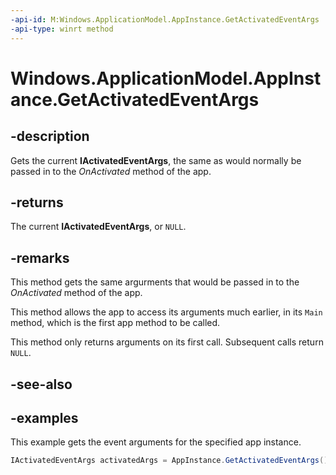 ```yaml
---
-api-id: M:Windows.ApplicationModel.AppInstance.GetActivatedEventArgs
-api-type: winrt method
---
```


<!-- Method syntax.
public IActivatedEventArgs AppInstance.GetActivatedEventArgs()
-->

# Windows.ApplicationModel.AppInstance.GetActivatedEventArgs

## -description
Gets the current **IActivatedEventArgs**, the same as would normally be passed in to the *OnActivated* method of the app. 

## -returns
The current **IActivatedEventArgs**, or `NULL`.

## -remarks
This method gets the same argurments that would be passed in to the *OnActivated* method of the app.

This method allows the app to access its arguments much earlier, in its `Main` method, which is the first app method to be called.

This method only returns arguments on its first call.
Subsequent calls return `NULL`.

## -see-also

## -examples
This example gets the event arguments for the specified app instance. 

```csharp
IActivatedEventArgs activatedArgs = AppInstance.GetActivatedEventArgs();
```